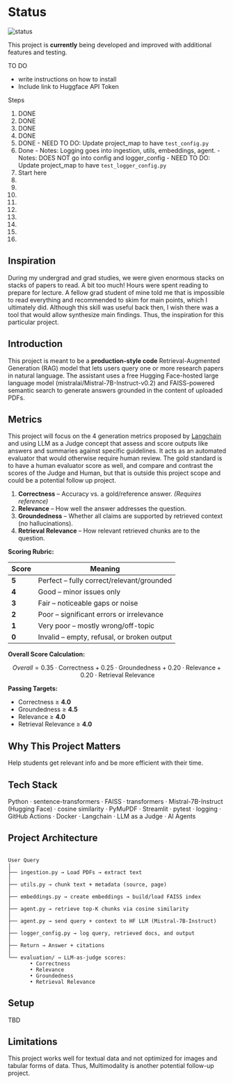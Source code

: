 # Status

![status](https://img.shields.io/badge/status-actively--developed-yellowgreen)


This project is **currently** being developed and improved with additional features and testing.

TO DO
- write instructions on how to install
- Include link to Huggface API Token 

Steps
1. DONE
2. DONE
3. DONE
4. DONE
5. DONE
       - NEED TO DO: Update project_map to have `test_config.py`
6. Done
       - Notes: Logging goes into ingestion, utils, embeddings, agent.
       - Notes: DOES NOT go into config and logger_config
       - NEED TO DO: Update project_map to have `test_logger_config.py`
7. Start here
8.
9.
10.
11.
12.
13.
14.
15.
16.



## Inspiration

During my undergrad and grad studies, we were given enormous stacks on stacks of papers to read. A bit too much! Hours were spent reading to prepare for lecture. A fellow grad student of mine told me that is impossible to read everything and recommended to skim for main points, which I ultimately did. Although this skill was useful back then, I wish there was a tool that would allow synthesize main findings. Thus, the inspiration for this particular project. 

## Introduction

This project is meant to be a **production-style code** Retrieval-Augmented Generation (RAG) model that lets users query one or more research papers in natural language. The assistant uses a free Hugging Face-hosted large language model (mistralai/Mistral-7B-Instruct-v0.2) and FAISS-powered semantic search to generate answers grounded in the content of uploaded PDFs.

## Metrics

This project will focus on the 4 generation metrics proposed by [Langchain](https://docs.smith.langchain.com/evaluation/tutorials/rag) and using LLM as a Judge concept that assess and score outputs like answers and summaries against specific guidelines. It acts as an automated evaluator that would otherwise require human review. The gold standard is to have a human evaluator score as well, and compare and contrast the scores of the Judge and Human, but that is outside this project scope and could be a potential follow up project.

1. **Correctness** – Accuracy vs. a gold/reference answer. *(Requires reference)*
2. **Relevance** – How well the answer addresses the question.
3. **Groundedness** – Whether all claims are supported by retrieved context (no hallucinations).
4. **Retrieval Relevance** – How relevant retrieved chunks are to the question.

**Scoring Rubric:**

| Score | Meaning |
|-------|---------|
| **5** | Perfect – fully correct/relevant/grounded |
| **4** | Good – minor issues only |
| **3** | Fair – noticeable gaps or noise |
| **2** | Poor – significant errors or irrelevance |
| **1** | Very poor – mostly wrong/off-topic |
| **0** | Invalid – empty, refusal, or broken output |

**Overall Score Calculation:**

$$
Overall = 0.35 \cdot \text{Correctness} + 0.25 \cdot \text{Groundedness} + 0.20 \cdot \text{Relevance} + 0.20 \cdot \text{Retrieval Relevance}
$$

**Passing Targets:**
- Correctness ≥ **4.0**
- Groundedness ≥ **4.5**
- Relevance ≥ **4.0**
- Retrieval Relevance ≥ **4.0**

## Why This Project Matters

Help students get relevant info and be more efficient with their time.

## Tech Stack

Python · sentence-transformers · FAISS · transformers · Mistral-7B-Instruct (Hugging Face) · cosine similarity · PyMuPDF · Streamlit · pytest · logging · GitHub Actions · Docker · Langchain · LLM as a Judge · AI Agents

## Project Architecture

```text

User Query
│
├── ingestion.py → Load PDFs → extract text
│
├── utils.py → chunk text + metadata (source, page)
│
├── embeddings.py → create embeddings → build/load FAISS index
│
├── agent.py → retrieve top-K chunks via cosine similarity
│
├── agent.py → send query + context to HF LLM (Mistral-7B-Instruct)
│
├── logger_config.py → log query, retrieved docs, and output
│
├── Return → Answer + citations
│
└── evaluation/ → LLM-as-judge scores:
       • Correctness
       • Relevance
       • Groundedness
       • Retrieval Relevance

```

## Setup
TBD

## Limitations
This project works well for textual data and not optimized for images and tabular forms of data. Thus, Multimodality is another potential follow-up project. 
